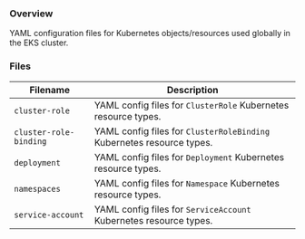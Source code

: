 ### Overview

YAML configuration files for Kubernetes objects/resources used globally in the EKS cluster.

### Files

| Filename                | Description                                                                                  |
|-------------------------|----------------------------------------------------------------------------------------------|
| `cluster-role`          | YAML config files for `ClusterRole` Kubernetes resource types.                               |
| `cluster-role-binding`  | YAML config files for `ClusterRoleBinding` Kubernetes resource types.                        |
| `deployment`            | YAML config files for `Deployment` Kubernetes resource types.                                |
| `namespaces`            | YAML config files for `Namespace` Kubernetes resource types.                                 |
| `service-account`       | YAML config files for `ServiceAccount` Kubernetes resource types.                            |